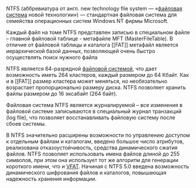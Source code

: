 NTFS (аббревиатура от англ. new technology file system — «[файловая система](что%20такое%20фс) новой технологии») — стандартная файловая система для семейства операционных систем Windows NT фирмы Microsoft.

Каждый файл на томе NTFS представлен записью в специальном файле – главной файловой таблице - метафайле MFT (MasterFileTable). В отличие от файловой таблицы и каталога [[FAT]] метафайл является иерархической базой данных, позволяющей очень быстро осуществлять поиск нужного файла

NTFS является 64-разрядной [файловой системой](что%20такое%20фс), что дает возможность иметь 264 кластеров, каждый размером до 64 Кбайт. Как и в [[FAT]] размер кластера может меняться, но необязательно возрастает пропорционально размеру диска. NTFS позволяет хранить файлы размером до 16 эксабайт (264 байт).

Файловая система NTFS является журналируемой – все изменения в файловой системе записываются в специальный журнал транзакций (log file), что позволяет восстанавливать файловую систему после сбоев системы.

В NTFS значительно расширены возможности по управлению доступом к отдельным файлам и каталогам, введено большое число атрибутов, реализована отказоустойчивость, средства динамического сжатия файлов. NTFS позволяет использовать имена файлов длиной до 255 символов, при этом она использует тот же алгоритм для генерации короткого имени, что и [VFAT](fat). Начиная с NTFS 5.0 введена возможность динамического шифрования файлов и каталогов, повышающая надежность хранения информации.